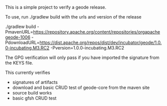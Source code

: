 This is a simple project to verify a geode release.

To use, run ./gradlew build with the urls and version of the release

./gradlew build -PmavenURL=https://repository.apache.org/content/repositories/orgapachegeode-1006 -PdownloadURL=https://dist.apache.org/repos/dist/dev/incubator/geode/1.0.0-incubating.M3.RC2 -Pversion=1.0.0-incubating.M3.RC2

The GPG verification will only pass if you have imported the signature from the KEYS file.

This currently verifies
  - signatures of artifacts
  - download and basic CRUD test of geode-core from the maven site
  - source build works
  - basic gfsh CRUD test
